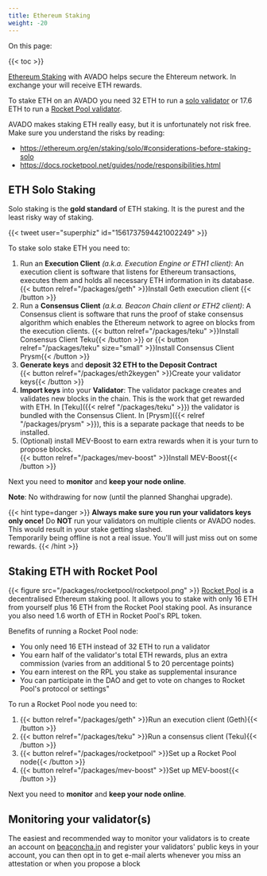```yaml
---
title: Ethereum Staking
weight: -20
---
```


On this page:

{{< toc >}}

[Ethereum Staking](https://ethereum.org/en/staking/solo) with AVADO helps secure the Ehtereum network. In exchange your will receive ETH rewards. 

To stake ETH on an AVADO you need 32 ETH to run a [solo validator](#solo-staking) or 17.6 ETH to run a [Rocket Pool validator](#rocket-pool).

AVADO makes staking ETH really easy, but it is unfortunately not risk free.
Make sure you understand the risks by reading:
* <https://ethereum.org/en/staking/solo/#considerations-before-staking-solo>
* <https://docs.rocketpool.net/guides/node/responsibilities.html>

## ETH Solo Staking

Solo staking is the **gold standard** of ETH staking. It is the purest and the least risky way of staking.

{{< tweet user="superphiz" id="1561737594421002249" >}}

To stake solo stake ETH you need to:
1.  Run an **Execution Client** _(a.k.a. Execution Engine or ETH1 client)_: An execution client is software that listens for Ethereum transactions, executes them and holds all necessary ETH information in its database.  
    {{< button relref="/packages/geth" >}}Install Geth execution client {{< /button >}}
2. Run a **Consensus Client** _(a.k.a. Beacon Chain client or ETH2 client)_: A Consensus client is software that runs the proof of stake consensus algorithm which enables the Ethereum network to agree on blocks from the execution clients. 
    {{< button relref="/packages/teku" >}}Install Consensus Client Teku{{< /button >}} or {{< button relref="/packages/teku" size="small" >}}Install Consensus Client Prysm{{< /button >}}
3. **Generate keys** and **deposit 32 ETH to the Deposit Contract**  
   {{< button relref="/packages/eth2keygen" >}}Create your validator keys{{< /button >}}
4. **Import keys** into your **Validator**: The validator package creates and validates new blocks in the chain. This is the work that get rewarded with ETH. In [Teku]({{< relref "/packages/teku" >}}) the validator is bundled with the Consensus Client. In [Prysm]({{< relref "/packages/prysm" >}}), this is a separate package that needs to be installed.
5. (Optional) install MEV-Boost to earn extra rewards when it is your turn to propose blocks.  
   {{< button relref="/packages/mev-boost" >}}Install MEV-Boost{{< /button >}}

Next you need to **monitor** and **keep your node online**.

**Note**: No withdrawing for now (until the planned Shanghai upgrade).

{{< hint type=danger >}}
**Always make sure you run your validators keys only once!** Do **NOT** run your validators on multiple clients or AVADO nodes. This would result in your stake getting slashed.  
Temporarily being offline is not a real issue. You'll will just miss out on some rewards.
{{< /hint >}}

## Staking ETH with Rocket Pool

{{< figure src="/packages/rocketpool/rocketpool.png" >}}
[Rocket Pool](https://rocketpool.net/) is a decentralised Ethereum staking pool. It allows you to stake with only 16 ETH from yourself plus 16 ETH from the Rocket Pool staking pool. As insurance you also need 1.6 worth of ETH in Rocket Pool's RPL token.

Benefits of running a Rocket Pool node:
- You only need 16 ETH instead of 32 ETH to run a validator
- You earn half of the validator's total ETH rewards, plus an extra commission (varies from an additional 5 to 20 percentage points)
- You earn interest on the RPL you stake as supplemental insurance
- You can participate in the DAO and get to vote on changes to Rocket Pool's protocol or settings"

To run a Rocket Pool node you need to:
1. {{< button relref="/packages/geth" >}}Run an execution client (Geth){{< /button >}}
2. {{< button relref="/packages/teku" >}}Run a consensus client (Teku){{< /button >}}
3. {{< button relref="/packages/rocketpool" >}}Set up a Rocket Pool node{{< /button >}}
4. {{< button relref="/packages/mev-boost" >}}Set up MEV-boost{{< /button >}}

Next you need to **monitor** and **keep your node online**.

## Monitoring your validator(s)

The easiest and recommended way to monitor your validators is to create an account on [beaconcha.in](https://beaconcha.in) and register your validators' public keys in your account, you can then opt in to get e-mail alerts whenever you miss an attestation or when you propose a block
